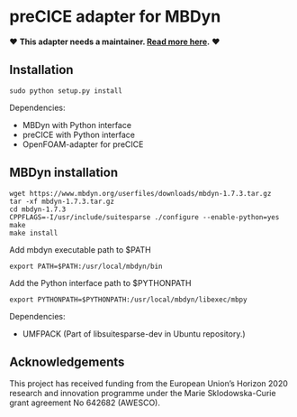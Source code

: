 # preCICE adapter for MBDyn #

:heart: **This adapter needs a maintainer. [Read more here](https://github.com/precice/mbdyn-adapter/issues/3).** :heart:

## Installation ##
```
sudo python setup.py install
```

Dependencies:
*    MBDyn with Python interface
*    preCICE with Python interface
*    OpenFOAM-adapter for preCICE

## MBDyn installation ##
```
wget https://www.mbdyn.org/userfiles/downloads/mbdyn-1.7.3.tar.gz
tar -xf mbdyn-1.7.3.tar.gz
cd mbdyn-1.7.3
CPPFLAGS=-I/usr/include/suitesparse ./configure --enable-python=yes
make 
make install
```

Add mbdyn executable path to $PATH
```
export PATH=$PATH:/usr/local/mbdyn/bin
```

Add the Python interface path to $PYTHONPATH
```
export PYTHONPATH=$PYTHONPATH:/usr/local/mbdyn/libexec/mbpy
```

Dependencies:
*    UMFPACK (Part of libsuitesparse-dev in Ubuntu repository.)

## Acknowledgements
This project has received funding from the European Union’s Horizon 2020 research and innovation programme under the Marie Sklodowska-Curie grant agreement No 642682 (AWESCO).

